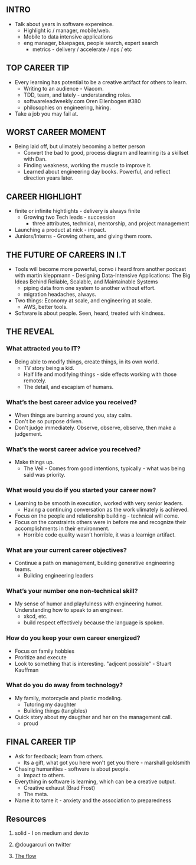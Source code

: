 ## INTRO
- Talk about years in software expereince.
    - Highlight ic / manager, mobile/web.
    - Mobile to data intensive applications
    - eng manager, bluepages, people search, expert search
        - metrics - delivery / accelerate / nps / etc

## TOP CAREER TIP
-  Every learning has potential to be a creative artifact for others to learn.
    - Writing to an audience - Viacom.
    - TDD, team, and lately - understanding roles.
    - softwareleadweekly.com Oren Ellenbogen #380
    - philosophies on engineering, hiring.
- Take a job you may fail at.

## WORST CAREER MOMENT
- Being laid off, but ulimately becoming a better person
    - Convert the bad to good, process diagram and learning its a skillset with Dan.
    - Finding weakness, working the muscle to improve it.
    - Learned about engineering day books. Powerful, and reflect direction years later.

## CAREER HIGHLIGHT
- finite or infinite hightlights - delivery is always finite
    - Growing two Tech leads - succession 
        - three attributes, technical, mentorship, and project management
- Launching a product at nick - impact.
- Juniors/Interns - Growing others, and giving them room.

## THE FUTURE OF CAREERS IN I.T
- Tools will become more powerful, convo i heard from another podcast with martin kleppmann - Designing Data-Intensive Applications: The Big Ideas Behind Reliable, Scalable, and Maintainable Systems
    - piping data from one system to another without effort.
    - migration headaches, always.
- Two things: Economy at scale, and engineering at scale.
    - AWS, better tools.
- Software is about people. Seen, heard, treated with kindness.

## THE REVEAL

### What attracted you to IT?
- Being able to modify things, create things, in its own world.
    - TV story being a kid.
    - Half life and modifying things - side effects working with those remotely.
    - The detail, and escapism of humans.

### What’s the best career advice you received?
- When things are burning around you, stay calm.
- Don't be so purpose driven.
- Don't judge immediately. Observe, observe, observe, then make a judgement.

### What’s the worst career advice you received?
- Make things up.
    - The Veil - Comes from good intentions, typically - what was being said was priority.

### What would you do if you started your career now?
- Learning to be smooth in execution, worked with very senior leaders.
    - Having a continuing conversation as the work ulimately is achieved.
- Focus on the people and relationship building - technical will come.
- Focus on the constraints others were in before me and recognize their accomplishments in their environment.
    - Horrible code quality wasn't horrible, it was a learnign artifact.

### What are your current career objectives?
- Continue a path on management, building generative engineering teams.
    - Building engineering leaders

### What’s your number one non-technical skill?
- My sense of humor and playfulness with engineering humor. Understanding how to speak to an engineer.
    - xkcd, etc.
    - build respect effectively because the language is spoken.

### How do you keep your own career energized?
- Focus on family hobbies
- Proritize and execute
- Look to something that is interesting. "adjcent possible" - Stuart Kauffman 

### What do you do away from technology?
- My family, motorcycle and plastic modeling.
    - Tutoring my daughter
    - Building things (tangibles)
- Quick story about my daugther and her on the management call.
    - proud

## FINAL CAREER TIP
- Ask for feedback; learn from others.
    - Its a gift, what got you here won't get you there - marshall goldsmith
- Chasing humanities - software is about people. 
    - Impact to others.
- Everything in software is learning, which can be a creative output.
    - Creative exhaust (Brad Frost)
    - The meta.
- Name it to tame it - anxiety and the association to preparedness

## Resources

1. solid - I on medium and dev.to
1. @dougarcuri on twitter

1. [The flow](http://itcareerenergizer.com/flow/)
